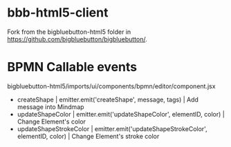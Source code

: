 # bbb-html5-client
Fork from the bigbluebutton-html5 folder in https://github.com/bigbluebutton/bigbluebutton/.


# BPMN Callable events
bigbluebutton-html5/imports/ui/components/bpmn/editor/component.jsx
- createShape | emitter.emit('createShape', message, tags) | Add message into Mindmap
- updateShapeColor | emitter.emit('updateShapeColor', elementID, color) | Change Element's color
- updateShapeStrokeColor | emitter.emit('updateShapeStrokeColor', elementID, color) | Change Element's stroke color